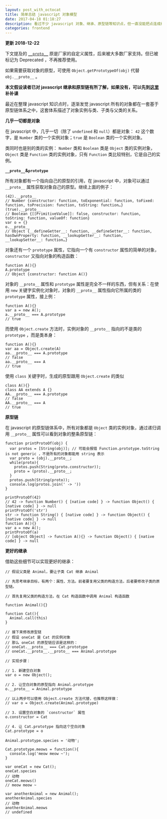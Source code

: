 ```yaml
---
layout: post_with_octocat
title: 简单总结 javascript 对象模型
date: 2017-04-18 01:18:27
description: 看过不少 javascript 对象、继承、原型链等知识点，但一直没能把点连成线，今天就来好好总结下。
categories: frontend
---
```


**更新 2018-12-22**

下文提及的 [`__proto__`](https://developer.mozilla.org/en-US/docs/Web/JavaScript/Reference/Global_Objects/Object/proto) 原是厂家的自定义属性，后来被大多数厂家支持。但已被标记为 Deprecated ，不再推荐使用。

如果需要获取对象的原型，可使用 `Object.getPrototypeOf(obj)` 代替 `obj.__proto__` 。


**本文假设读者已对 javascript 继承和原型链有所了解，如果没有，可以先到[这里](https://developer.mozilla.org/zh-CN/docs/Web/JavaScript/Inheritance_and_the_prototype_chain)补补课**

最近在整理 javascript 知识点时，逐渐发觉 javascript 所有的对象都在一套基于原型链体系之中，这套体系描述了对象实例与类、子类与父类的关系。

**几乎一切都是对象**

在 javascript 中，几乎一切（除了 `undefined` 和 `null`）都是对象： `42` 这个数字，是 `Number` 类的一个实例对象；`true` 是 `Boolean` 类的一个实例对象。

类同时也是别的类的实例： `Number` 类和 `Boolean` 类是 `Object` 类的实例对象，`Object` 类是 `Function` 类的实例对象，只有 `Function` 类比较特别，它是自己的实例。

**`__proto__`&`prototype`**

所有对象都有一个指向自己的原型的引用，在 javascript 中，对象可以通过 `__proto__` 属性获取对象自己的原型。继续上面的例子：

```
(42).__proto__ 
// Number {constructor: function, toExponential: function, toFixed: function, toPrecision: function, toString: function…}
(true).__proto__ 
// Boolean {[[PrimitiveValue]]: false, constructor: function, toString: function, valueOf: function}
var o = {}
o.__proto__
// Object {__defineGetter__: function, __defineSetter__: function, hasOwnProperty: function, __lookupGetter__: function, __lookupSetter__: function…}
```

对象还有一个 `prototype` 属性，它指向一个有 `constructor` 属性的简单的对象， `constructor` 又指向对象的构造函数：

```
function A(){}
A.prototype
// Object {constructor: function A()}
```

对象的 `__proto__` 属性和 `prototype` 属性是完全不一样的东西，但有关系：在使用 `new` 关键字实例化对象时，对象的 `__proto__` 属性指向它所属的类的 `prototype` 属性，接上例：

```
function A(){}
var a = new A();
a.__proto__ === A.prototype
// true
```

而使用 `Object.create` 方法时，实例对象的 `__proto__` 指向的不是类的 `prototype` ，而是类本身：

```
function A(){}
var aa = Object.create(A)
aa.__proto__ === A.prototype
// false
aa.__proto__ === A
// true
```

使用 `class` 关键字时，生成的原型跟用 `Object.create` 的类似

```
class A(){}
class AA extends A {}
AA.__proto__ === A.prototype
// false
AA.__proto__ === A
// true
```

**原型链**

在 javascript 的原型链体系中，所有对象都是 `Object` 类的实例对象，通过递归调用 `__proto__` 属性可以看到对象的整条原型链：

```
function printProtoOf(obj) {
  var protos = [String(obj)]; // 可能会报错 Function.prototype.toString is not generic ，不是所有的对象都能用 string 表示
  var proto = (obj).__proto__;
  while(proto){
    protos.push(String(proto.constructor));
    proto = (proto).__proto__;
  }
  protos.push(String(proto));
  console.log(protos.join(' -> '))
}

printProtoOf(42)
// 42 -> function Number() { [native code] } -> function Object() { [native code] } -> null
printProtoOf('str')
str -> function String() { [native code] } -> function Object() { [native code] } -> null
function A(){}
var a = new A();
printProtoOf(a)
// [object Object] -> function A(){} -> function Object() { [native code] } -> null
```

**更好的继承**

借助这些细节可以实现更好的继承：

```
// 假设父类是 Animal，要让子类 Cat 继承 Animal

// 先思考继承目标，有两个：属性、方法。前者要复用父类的构造方法，后者要修改子类的原型链。

// 首先复用父类的构造方法，在 Cat 构造函数中调用 Animal 构造函数

function Animal(){}

function Cat(){
  Animal.call(this)
}

// 接下来修改原型链
// 假设 oneCat 是 Cat 的实例对象
// 那么 oneCat 的原型链应该是这样的：
// oneCat.__proto__ === Cat.prototype
// oneCat.__proto__.__proto__ === Animal.prototype

// 实现步骤：

// 1. 新建空白对象
var o = new Object();

// 2. 让空白对象的原型指向 Animal.prototype
o.__proto__ = Animal.prototype

// 以上两步可以使用 Object.create 方法代替，也推荐这样做：
// var o = Object.create(Animal.prototype)

// 3. 设置空白对象的 `constructor` 属性
o.constructor = Cat

// 4. 让 Cat.prototype 指向这个空白对象
Cat.prototype = o

Animal.prototype.species = '动物';

Cat.prototype.meows = function(){
  console.log('meow meow ~');
}

var oneCat = new Cat();
oneCat.species
// 动物
oneCat.meows()
// meow meow ~

var anotherAnimal = new Animal();
anotherAnimal.species
// 动物
anotherAnimal.meows
// undefined
```
